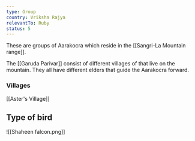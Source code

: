 ```yaml
---
type: Group
country: Vriksha Rajya
relevantTo: Ruby
status: 5
---
```


These are groups of Aarakocra which reside in the [[Sangri-La Mountain range]]. 



The [[Garuda Parivar]] consist of different villages of that live on the mountain. They all have different elders that guide the Aarakocra forward. 




### Villages 
[[Aster's Village]]










## Type of bird
![[Shaheen falcon.png]]